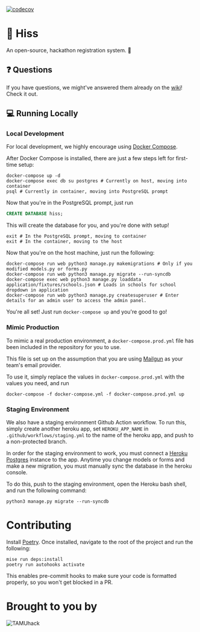 [![codecov](https://codecov.io/gh/tamuhack-org/Ouroboros/branch/main/graph/badge.svg)](https://codecov.io/gh/tamuhack-org/Ouroboros)


# :snake: Hiss

An open-source, hackathon registration system. :school:

## :question: Questions

If you have questions, we might've answered them already on the [wiki](https://github.com/tamuhack-org/Ouroboros/wiki)! Check it out.

## :computer: Running Locally

### Local Development

For local development, we highly encourage using [Docker Compose](https://docs.docker.com/compose/).

After Docker Compose is installed, there are just a few steps left for first-time setup:

```shell script
docker-compose up -d
docker-compose exec db su postgres # Currently on host, moving into container
psql # Currently in container, moving into PostgreSQL prompt 
```
Now that you're in the PostgreSQL prompt, just run

```sql
CREATE DATABASE hiss;
```

This will create the database for you, and you're done with setup!

```shell script
exit # In the PostgreSQL prompt, moving to container
exit # In the container, moving to the host
```

Now that you're on the host machine, just run the following:

```shell script
docker-compose run web python3 manage.py makemigrations # Only if you modified models.py or forms.py
docker-compose run web python3 manage.py migrate --run-syncdb
docker-compose exec web python3 manage.py loaddata application/fixtures/schools.json # Loads in schools for school dropdown in application
docker-compose run web python3 manage.py createsuperuser # Enter details for an admin user to access the admin panel.
```

You're all set! Just run `docker-compose up` and you're good to go!

### Mimic Production

To mimic a real production environment, a `docker-compose.prod.yml` file has been included in the repository for you to use.

This file is set up on the assumption that you are using [Mailgun](https://mailgun.com) as your team's email provider.

To use it, simply replace the values in `docker-compose.prod.yml` with the values you need, and run

```shell script
docker-compose -f docker-compose.yml -f docker-compose.prod.yml up
```

### Staging Environment

We also have a staging environment Github Action workflow. To run this, simply create another heroku app, set `HEROKU_APP_NAME` in `.github/workflows/staging.yml` to the name of the heroku app, and push to a non-protected branch.

In order for the staging environment to work, you must connect a [Heroku Postgres](https://www.heroku.com/postgres) instance to the app. Anytime you change models or forms and make a new migration, you must manually sync the database in the heroku console. 

To do this, push to the staging environment, open the Heroku bash shell, and run the following command:
```
python3 manage.py migrate --run-syncdb
```

# Contributing

Install [Poetry](https://python-poetry.org/docs/#installation). Once installed, navigate to the root of the project and run the following:
```
mise run deps:install
poetry run autohooks activate
```
This enables pre-commit hooks to make sure your code is formatted properly, so you won't get blocked in a PR.


# Brought to you by

![TAMUhack](/resources/img/TAMUhack.png)
